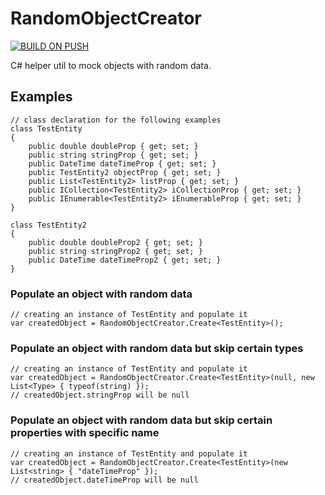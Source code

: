 # RandomObjectCreator

[![BUILD ON PUSH](https://github.com/biersoeckli/RandomObjectCreator/actions/workflows/dotnet-build.yml/badge.svg)](https://github.com/biersoeckli/RandomObjectCreator/actions/workflows/dotnet-build.yml)

C# helper util to mock objects with random data.

## Examples

    // class declaration for the following examples
    class TestEntity
    {
        public double doubleProp { get; set; }
        public string stringProp { get; set; }
        public DateTime dateTimeProp { get; set; }
        public TestEntity2 objectProp { get; set; }
        public List<TestEntity2> listProp { get; set; }
        public ICollection<TestEntity2> iCollectionProp { get; set; }
        public IEnumerable<TestEntity2> iEnumerableProp { get; set; }
    }

    class TestEntity2
    {
        public double doubleProp2 { get; set; }
        public string stringProp2 { get; set; }
        public DateTime dateTimeProp2 { get; set; }
    }

### Populate an object with random data
    
    // creating an instance of TestEntity and populate it
    var createdObject = RandomObjectCreator.Create<TestEntity>();

### Populate an object with random data but skip certain types

    // creating an instance of TestEntity and populate it
    var createdObject = RandomObjectCreator.Create<TestEntity>(null, new List<Type> { typeof(string) });
    // createdObject.stringProp will be null

### Populate an object with random data but skip certain properties with specific name
    
    // creating an instance of TestEntity and populate it
    var createdObject = RandomObjectCreator.Create<TestEntity>(new List<string> { "dateTimeProp" });
    // createdObject.dateTimeProp will be null